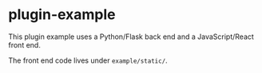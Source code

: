 # plugin-example

This plugin example uses a Python/Flask back end and a JavaScript/React front end.

The front end code lives under `example/static/`.